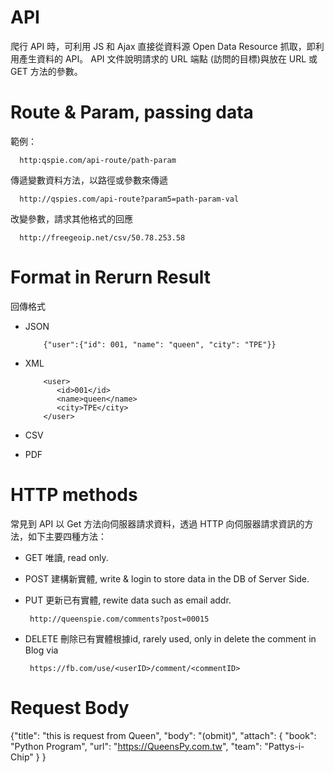 # API

爬行 API 時，可利用 JS 和 Ajax 直接從資料源 Open Data Resource 抓取，即利用產生資料的 API。
API 文件說明請求的 URL 端點 (訪問的目標)與放在 URL 或 GET 方法的參數。

# Route & Param, passing data

範例：

      http:qspie.com/api-route/path-param
 
傳遞變數資料方法，以路徑或參數來傳遞

      http://qspies.com/api-route?param5=path-param-val
      
改變參數，請求其他格式的回應

      http://freegeoip.net/csv/50.78.253.58
      
# Format in Rerurn Result
      
回傳格式

* JSON

          {"user":{"id": 001, "name": "queen", "city": "TPE"}}

* XML
      
          <user>
             <id>001</id>
             <name>queen</name>
             <city>TPE</city>
          </user>
          
* CSV

* PDF

# HTTP methods

常見到 API 以 Get 方法向伺服器請求資料，透過 HTTP 向伺服器請求資訊的方法，如下主要四種方法：

* GET 唯讀, read only.

* POST 建構新實體, write & login to store data in the DB of Server Side.

* PUT 更新已有實體, rewite data such as email addr.

       http://queenspie.com/comments?post=00015

* DELETE 刪除已有實體根據id, rarely used, only in delete the comment in Blog via 

       https://fb.com/use/<userID>/comment/<commentID>

# Request Body

{"title": "this is request from Queen", 
 "body": "(obmit)",
 "attach": {
   "book": "Python Program",
   "url": "https://QueensPy.com.tw",
   "team": "Pattys-i-Chip"
  }
 }
 

